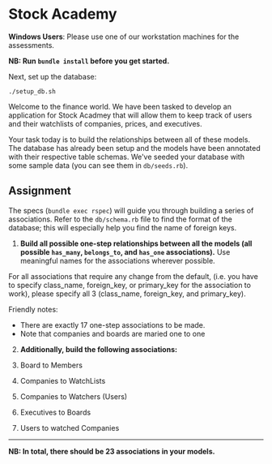 # Stock Academy

**Windows Users**: Please use one of our workstation machines for the assessments.

**NB: Run `bundle install` before you get started.**

Next, set up the database:

    ./setup_db.sh

Welcome to the finance world. We have been tasked to develop an
application for Stock Acadmey that will allow them to keep track of
users and their watchlists of companies, prices, and executives.

Your task today is to build the relationships between all of these
models. The database has already been setup and the models have been
annotated with their respective table schemas.  We've seeded your
database with some sample data (you can see them in `db/seeds.rb`).

## Assignment

The specs (`bundle exec rspec`) will guide you through building a
series of associations. Refer to the `db/schema.rb` file to find the
format of the database; this will especially help you find the name of
foreign keys.

1. **Build all possible one-step relationships between all the models
(all possible `has_many`, `belongs_to`, and `has_one` associations).**
Use meaningful names for the associations wherever possible.

  For all associations that require any change from the default, (i.e.
  you have to specify class_name, foreign_key, or primary_key for the
  association to work), please specify all 3 (class_name, foreign_key,
  and primary_key).


  Friendly notes:

  * There are exactly 17 one-step associations to be made.
  * Note that companies and boards are maried one to one

2. **Additionally, build the following associations:**

  0. Board to Members
  0. Companies to WatchLists
  0. Companies to Watchers (Users)
  0. Executives to Boards
  0. Users to watched Companies

---

**NB: In total, there should be 23 associations in your models.**

